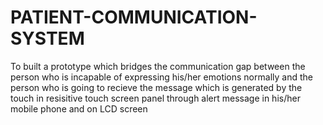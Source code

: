# PATIENT-COMMUNICATION-SYSTEM
To built a prototype which bridges the communication gap between the person who is incapable of expressing his/her emotions normally and the person who is going to recieve the message which is generated by the touch in resisitive touch screen panel through alert message in his/her mobile phone and on LCD screen
